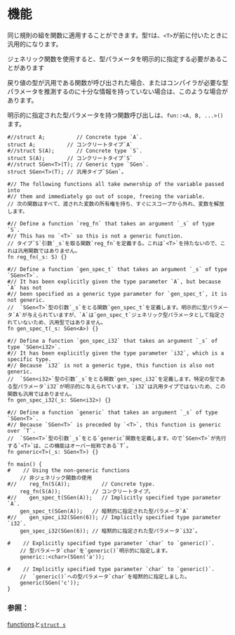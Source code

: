# <!--Functions--> 機能

<!--The same set of rules can be applied to functions: a type `T` becomes generic when preceded by `<T>`.-->
同じ規則の組を関数に適用することができます。型`T`は、`<T>`が前に付いたときに汎用的になります。

<!--Using generic functions sometimes requires explicitly specifying type parameters.-->
ジェネリック関数を使用すると、型パラメータを明示的に指定する必要があることがあります
<!--This may be the case if the function is called where the return type is generic, or if the compiler doesn't have enough information to infer the necessary type parameters.-->
戻り値の型が汎用である関数が呼び出された場合、またはコンパイラが必要な型パラメータを推測するのに十分な情報を持っていない場合は、このような場合があります。

<!--A function call with explicitly specified type parameters looks like: `fun::<A, B, ...>()`.-->
明示的に指定された型パラメータを持つ関数呼び出しは、`fun::<A, B, ...>()`ます。

```rust,editable
#//struct A;          // Concrete type `A`.
struct A;          // コンクリートタイプ`A`
#//struct S(A);       // Concrete type `S`.
struct S(A);       // コンクリートタイプ`S`
#//struct SGen<T>(T); // Generic type `SGen`.
struct SGen<T>(T); // 汎用タイプ`SGen`。

#// The following functions all take ownership of the variable passed into
#// them and immediately go out of scope, freeing the variable.
// 次の関数はすべて、渡された変数の所有権を持ち、すぐにスコープから外れ、変数を解放します。

#// Define a function `reg_fn` that takes an argument `_s` of type `S`.
#// This has no `<T>` so this is not a generic function.
// タイプ`S`引数`_s`を取る関数`reg_fn`を定義する。これは`<T>`を持たないので、これは汎用関数ではありません。
fn reg_fn(_s: S) {}

#// Define a function `gen_spec_t` that takes an argument `_s` of type `SGen<T>`.
#// It has been explicitly given the type parameter `A`, but because `A` has not 
#// been specified as a generic type parameter for `gen_spec_t`, it is not generic.
//  `SGen<T>`型の引数`_s`をとる関数`gen_spec_t`を定義します。明示的に型パラメータ`A`が与えられていますが、`A`は`gen_spec_t`ジェネリック型パラメータとして指定されていないため、汎用型ではありません。
fn gen_spec_t(_s: SGen<A>) {}

#// Define a function `gen_spec_i32` that takes an argument `_s` of type `SGen<i32>`.
#// It has been explicitly given the type parameter `i32`, which is a specific type.
#// Because `i32` is not a generic type, this function is also not generic.
//  `SGen<i32>`型の引数`_s`をとる関数`gen_spec_i32`を定義します。特定の型である型パラメータ`i32`が明示的に与えられています。`i32`は汎用タイプではないため、この関数も汎用ではありません。
fn gen_spec_i32(_s: SGen<i32>) {}

#// Define a function `generic` that takes an argument `_s` of type `SGen<T>`.
#// Because `SGen<T>` is preceded by `<T>`, this function is generic over `T`.
//  `SGen<T>`型の引数`_s`をとる`generic`関数を定義します。ので`SGen<T>`が先行する`<T>`は、この機能はオーバー総称である`T`。
fn generic<T>(_s: SGen<T>) {}

fn main() {
#    // Using the non-generic functions
    // 非ジェネリック関数の使用
#//    reg_fn(S(A));          // Concrete type.
    reg_fn(S(A));          // コンクリートタイプ。
#//    gen_spec_t(SGen(A));   // Implicitly specified type parameter `A`.
    gen_spec_t(SGen(A));   // 暗黙的に指定された型パラメータ`A`
#//    gen_spec_i32(SGen(6)); // Implicitly specified type parameter `i32`.
    gen_spec_i32(SGen(6)); // 暗黙的に指定された型パラメータ`i32`。

#    // Explicitly specified type parameter `char` to `generic()`.
    // 型パラメータ`char`を`generic()`明示的に指定します。
    generic::<char>(SGen('a'));

#    // Implicitly specified type parameter `char` to `generic()`.
    //  `generic()`への型パラメータ`char`を暗黙的に指定しました。
    generic(SGen('c'));
}
```

### <!--See also:--> 参照：

<!--[functions][fn] and [`struct` s][structs]-->
[functions][fn]と[`struct s`][structs]

<!--[fn]: fn.html
 [structs]: custom_types/structs.html
-->
[fn]: fn.html
 [structs]: custom_types/structs.html

